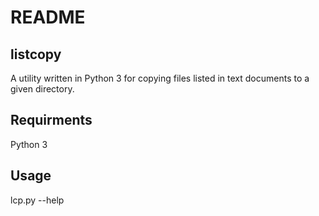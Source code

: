 # README

## listcopy

A utility written in Python 3 for copying files listed in text documents to a given directory.

## Requirments

Python 3

## Usage

lcp.py --help
